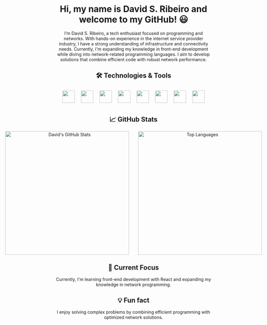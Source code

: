 <link rel="stylesheet" type='text/css' href="https://cdn.jsdelivr.net/gh/devicons/devicon@latest/devicon.min.css" />

<div align="center">
  <h1>Hi, my name is David S. Ribeiro and welcome to my GitHub! 😃</h1>
  <p>
    I’m David S. Ribeiro, a tech enthusiast focused on programming and networks. With hands-on experience in the internet service provider industry, I have a strong understanding of infrastructure and connectivity needs. Currently, I'm expanding my knowledge in front-end development while diving into network-related programming languages. I aim to develop solutions that combine efficient code with robust network performance.
  </p>
  
  <h2>🛠️ Technologies & Tools</h2>
  <div style="display: flex; justify-content: center; gap: 20px; flex-wrap: wrap; padding: 10px;">
    <img src="https://cdn.jsdelivr.net/gh/devicons/devicon/icons/javascript/javascript-original.svg" style="height: 40px; width: auto;">
    <img src="https://cdn.jsdelivr.net/gh/devicons/devicon/icons/typescript/typescript-original.svg" style="height: 40px; width: auto;">
    <img src="https://cdn.jsdelivr.net/gh/devicons/devicon/icons/react/react-original.svg" style="height: 40px; width: auto;">
    <img src="https://cdn.jsdelivr.net/gh/devicons/devicon/icons/python/python-original.svg" style="height: 40px; width: auto;">
    <img src="https://cdn.jsdelivr.net/gh/devicons/devicon/icons/html5/html5-original.svg" style="height: 40px; width: auto;">
    <img src="https://cdn.jsdelivr.net/gh/devicons/devicon/icons/css3/css3-original.svg" style="height: 40px; width: auto;">
    <img src="https://cdn.jsdelivr.net/gh/devicons/devicon/icons/nodejs/nodejs-original.svg" style="height: 40px; width: auto;">
    <img src="https://cdn.jsdelivr.net/gh/devicons/devicon/icons/git/git-original.svg" style="height: 40px; width: auto;">
  </div>

  <h2>📈 GitHub Stats</h2>
<div style="display: flex; justify-content: center; gap: 30px;">
  <img src="https://github-readme-stats.vercel.app/api?username=David00SR&show_icons=true&theme=radical" alt="David's GitHub Stats" style="width: 400px;">
  <img src="https://github-readme-stats.vercel.app/api/top-langs/?username=David00SR&layout=compact&theme=radical" alt="Top Languages" style="width: 400px;">
</div>

  <h2>🚀 Current Focus</h2>
  <p>
    Currently, I'm learning front-end development with React and expanding my knowledge in network programming.
  </p>
  
  <h2>💡 Fun fact</h2>
  <p>I enjoy solving complex problems by combining efficient programming with optimized network solutions.</p>
</div>
